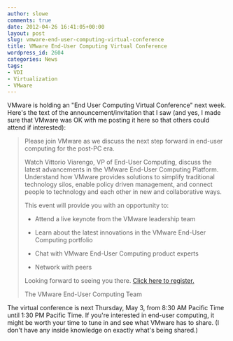 ```yaml
---
author: slowe
comments: true
date: 2012-04-26 16:41:05+00:00
layout: post
slug: vmware-end-user-computing-virtual-conference
title: VMware End-User Computing Virtual Conference
wordpress_id: 2604
categories: News
tags:
- VDI
- Virtualization
- VMware
---
```


VMware is holding an "End User Computing Virtual Conference" next week. Here's the text of the announcement/invitation that I saw (and yes, I made sure that VMware was OK with me posting it here so that others could attend if interested):

>Please join VMware as we discuss the next step forward in end-user computing for the post-PC era. 
>
>Watch Vittorio Viarengo, VP of End-User Computing, discuss the latest advancements in the VMware End-User Computing Platform.  Understand how VMware provides solutions to simplify traditional technology silos, enable policy driven management, and connect people to technology and each other in new and collaborative ways.
>
>This event will provide you with an opportunity to:
>
>* Attend a live keynote from the VMware leadership team
>
>* Learn about the latest innovations in the VMware End-User Computing portfolio
>
>* Chat with VMware End-User Computing product experts
>
>* Network with peers
>
>Looking forward to seeing you there.  [Click here to register.](http://event.on24.com/r.htm?e=450929&s=1&k=66DC78E604772289A3EC818E9C7FD1E0&partnerref=P_PC)
>
>The VMware End-User Computing Team

The virtual conference is next Thursday, May 3, from 8:30 AM Pacific Time until 1:30 PM Pacific Time. If you're interested in end-user computing, it might be worth your time to tune in and see what VMware has to share. (I don't have any inside knowledge on exactly what's being shared.)
